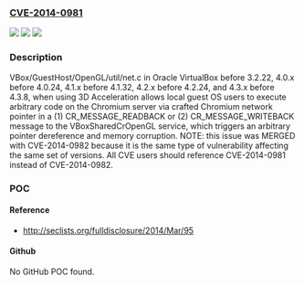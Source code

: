 ### [CVE-2014-0981](https://cve.mitre.org/cgi-bin/cvename.cgi?name=CVE-2014-0981)
![](https://img.shields.io/static/v1?label=Product&message=n%2Fa&color=blue)
![](https://img.shields.io/static/v1?label=Version&message=n%2Fa&color=blue)
![](https://img.shields.io/static/v1?label=Vulnerability&message=n%2Fa&color=brighgreen)

### Description

VBox/GuestHost/OpenGL/util/net.c in Oracle VirtualBox before 3.2.22, 4.0.x before 4.0.24, 4.1.x before 4.1.32, 4.2.x before 4.2.24, and 4.3.x before 4.3.8, when using 3D Acceleration allows local guest OS users to execute arbitrary code on the Chromium server via crafted Chromium network pointer in a (1) CR_MESSAGE_READBACK or (2) CR_MESSAGE_WRITEBACK message to the VBoxSharedCrOpenGL service, which triggers an arbitrary pointer dereference and memory corruption.  NOTE: this issue was MERGED with CVE-2014-0982 because it is the same type of vulnerability affecting the same set of versions. All CVE users should reference CVE-2014-0981 instead of CVE-2014-0982.

### POC

#### Reference
- http://seclists.org/fulldisclosure/2014/Mar/95

#### Github
No GitHub POC found.

